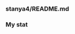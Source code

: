 ### stanya4/README.md

### My stat

<div id="stat" align="center">
    <img src="https://github-profile-summary-cards.vercel.app/api/cards/most-commit-language?username=stanya4&theme=github_dark" alt=""/>
     <img src="https://github-profile-summary-cards.vercel.app/api/cards/stats?username=stanya4&theme=github_dark" alt=""/>
</div>
